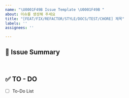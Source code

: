 ```yaml
---
name: "\U0001F49B Issue Template \U0001F49B "
about: 이슈를 생성해 주세요
title: "[FEAT/FIX/REFACTOR/STYLE/DOCS/TEST/CHORE] 제목"
labels: ''
assignees: ''

---
```


## 📝 Issue Summary
<!--어떤 이슈인지 간략하게 설명해 주세요-->

<br/>

## ✅ TO - DO
<!--해야 할 일들을 적어 주세요.-->
- [ ] To-Do List
